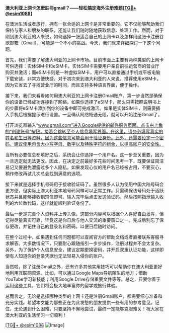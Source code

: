 **澳大利亚上网卡怎麽註冊gmail？——轻松搞定海外注册难题[[TG💪+ @esim1088](https://t.me/s/esim1088)]**

在澳洲生活或者旅行，拥有一张合适的上网卡是非常重要的。它不仅能够帮助我们保持与家人和朋友的联系，还能让我们随时随地获取信息、处理工作。然而，对于刚到澳大利亚的人来说，如何选择一张适合自己的上网卡以及怎样用这张卡注册谷歌邮箱（Gmail），可能是一个不小的挑战。今天，我们就来详细探讨一下这个问题。

首先，我们需要了解澳大利亚的上网卡市场。目前市面上主要有两种类型的上网卡可供选择：实体SIM卡和eSIM卡。实体SIM卡需要用户亲自前往运营商的营业厅购买并激活；而eSIM卡则是一种虚拟SIM卡，用户可以直接通过手机或平板电脑下载安装，非常方便快捷。对于初次来到澳大利亚的人来说，推荐使用eSIM卡，因为它省去了寻找营业厅的时间，而且支持多种语言界面，便于操作。

接下来，我们来看看如何用澳大利亚的上网卡注册Gmail账户。第一步当然是确保你的设备已经成功连接到了网络。如果你选择了eSIM卡，那么只需按照说明书上的步骤将eSIM卡添加到你的设备中即可完成激活。如果是实体SIM卡，则需要插入手机后根据提示进行设置。一旦确认网络畅通无阻，就可以开始注册Gmail了。

打开浏览器输入“www.gmail.com”进入Google提供的邮件服务页面。点击右上角的“创建账号”按钮，接着会跳转至个人信息填写界面。在这里，请务必填写真实的姓名和生日等资料，因为这些信息可能会用于验证身份。此外，还需要设定一个密码，建议使用包含大小写字母、数字以及特殊字符的组合，以提高账户的安全性。

当所有必要信息都填好之后，系统会让你选择一个用户名。这一步至关重要，因为一旦选定就无法更改。因此，在决定之前最好多花些时间思考一下，既要保证简洁易记又要避免泄露过多个人隐私。如果发现心仪的用户名已经被占用，不要灰心，稍作修改再试几次总会找到满意的选项。

接下来就是选择手机号码用于接收验证码了。虽然很多人认为使用中国大陆号码会更方便，但实际上澳大利亚本地号码同样可以正常工作。只需确保该号码处于活跃状态并且能够接收到短信即可。输入完毕后点击发送验证码，然后按照指示输入收到的六位数代码，这样就能顺利验证身份了。

最后一步是完善个人资料并上传头像。这部分内容可以根据个人喜好自由发挥，但记得尽量真实可靠，毕竟这是你日后与他人交流的重要窗口之一。完成后别忘了保存更改，并记住自己的登录名和密码，以便日后随时访问。

在整个过程中，如果遇到任何问题都可以查阅官方的帮助文档或者直接联系客服寻求解答。大多数情况下，只要耐心跟随指引一步步操作，注册过程并不会太复杂。另外，为了保护个人信息安全，建议定期更换密码，并开启双重认证功能，这样即使有人知道你的登录凭据也无法轻易入侵你的账户。

当然啦，除了注册Gmail之外，还有许多其他实用技巧可以帮助你在澳大利亚更好地利用互联网资源。比如，可以通过Google Maps导航陌生的地方；借助YouTube学习新技能；利用Google Drive存储重要文件等等。总之，只要你善于运用这些工具，它们将会极大地丰富你的留学或旅行体验。

总而言之，无论是选择哪种类型的上网卡还是注册Gmail账户，都需要细心准备和充分实践。希望本文能为那些正在为此发愁的朋友提供一些有用的参考意见。记住，无论遇到什么困难，只要坚持不懈地尝试，最终一定能够克服难关！祝大家在澳大利亚的生活学习一切顺利！

[[TG💪+ @esim1088](https://t.me/s/esim1088) ![Image](https://i.postimg.cc/4NQfJmqS/Snipaste-2025-05-13-00-14-12.png)]